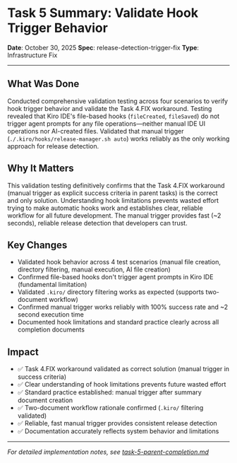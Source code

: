 # Task 5 Summary: Validate Hook Trigger Behavior

**Date**: October 30, 2025
**Spec**: release-detection-trigger-fix
**Type**: Infrastructure Fix

---

## What Was Done

Conducted comprehensive validation testing across four scenarios to verify hook trigger behavior and validate the Task 4.FIX workaround. Testing revealed that Kiro IDE's file-based hooks (`fileCreated`, `fileSaved`) do not trigger agent prompts for any file operations—neither manual IDE UI operations nor AI-created files. Validated that manual trigger (`./.kiro/hooks/release-manager.sh auto`) works reliably as the only working approach for release detection.

## Why It Matters

This validation testing definitively confirms that the Task 4.FIX workaround (manual trigger as explicit success criteria in parent tasks) is the correct and only solution. Understanding hook limitations prevents wasted effort trying to make automatic hooks work and establishes clear, reliable workflow for all future development. The manual trigger provides fast (~2 seconds), reliable release detection that developers can trust.

## Key Changes

- Validated hook behavior across 4 test scenarios (manual file creation, directory filtering, manual execution, AI file creation)
- Confirmed file-based hooks don't trigger agent prompts in Kiro IDE (fundamental limitation)
- Validated `.kiro/` directory filtering works as expected (supports two-document workflow)
- Confirmed manual trigger works reliably with 100% success rate and ~2 second execution time
- Documented hook limitations and standard practice clearly across all completion documents

## Impact

- ✅ Task 4.FIX workaround validated as correct solution (manual trigger in success criteria)
- ✅ Clear understanding of hook limitations prevents future wasted effort
- ✅ Standard practice established: manual trigger after summary document creation
- ✅ Two-document workflow rationale confirmed (`.kiro/` filtering validated)
- ✅ Reliable, fast manual trigger provides consistent release detection
- ✅ Documentation accurately reflects system behavior and limitations

---

*For detailed implementation notes, see [task-5-parent-completion.md](../../.kiro/specs/release-detection-trigger-fix/completion/task-5-parent-completion.md)*
